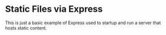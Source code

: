 # Static Files via Express

This is just a basic example of Express used to startup and run a server that hosts static content.